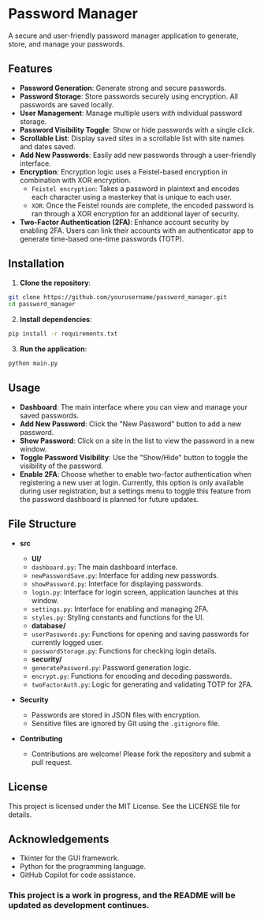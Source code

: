 # **Password Manager**

A secure and user-friendly password manager application to generate, store, and manage your passwords.

## Features

- **Password Generation**: Generate strong and secure passwords.
- **Password Storage**: Store passwords securely using encryption.
            All passwords are saved locally.
- **User Management**: Manage multiple users with individual password storage.
- **Password Visibility Toggle**: Show or hide passwords with a single click.
- **Scrollable List**: Display saved sites in a scrollable list with site names and 
             dates saved.
- **Add New Passwords**: Easily add new passwords through a user-friendly interface.
- **Encryption**: Encryption logic uses a Feistel-based encryption in combination with 
          XOR encryption.
  - `Feistel encryption`: Takes a password in plaintext and encodes each character using 
              a masterkey that is unique to each user.
  - `XOR`: Once the Feistel rounds are complete, the encoded password is ran through
       a XOR encryption for an additional layer of security.
- **Two-Factor Authentication (2FA)**: Enhance account security by enabling 2FA. Users can link their accounts with an authenticator app to generate time-based one-time passwords (TOTP).

## Installation

1. **Clone the repository**:
  ```sh
  git clone https://github.com/yourusername/password_manager.git
  cd password_manager
  ```
2. **Install dependencies**:
  ```sh
  pip install -r requirements.txt
  ```
3. **Run the application**:
  ```sh
  python main.py
  ```

## Usage

- **Dashboard**: The main interface where you can view and manage your saved passwords.
- **Add New Password**: Click the "New Password" button to add a new password.
- **Show Password**: Click on a site in the list to view the password in a new window.
- **Toggle Password Visibility**: Use the "Show/Hide" button to toggle the visibility of the password.
- **Enable 2FA**: Choose whether to enable two-factor authentication when registering a new user at login. Currently, this option is only available during user registration, but a settings menu to toggle this feature from the password dashboard is planned for future updates.

## File Structure

- **src**
  - **UI/**
   - `dashboard.py`: The main dashboard interface.
   - `newPasswordSave.py`: Interface for adding new passwords.
   - `showPassword.py`: Interface for displaying passwords.
   - `login.py`: Interface for login screen, application launches at this window.
   - `settings.py`: Interface for enabling and managing 2FA.
   - `styles.py`: Styling constants and functions for the UI.
  - **database/**
   - `userPasswords.py`: Functions for opening and saving passwords for currently logged user.
   - `passwordStorage.py`: Functions for checking login details.
  - **security/**
   - `generatePassword.py`: Password generation logic.
   - `encrypt.py`: Functions for encoding and decoding passwords.
   - `twoFactorAuth.py`: Logic for generating and validating TOTP for 2FA.

- **Security**
  - Passwords are stored in JSON files with encryption.
  - Sensitive files are ignored by Git using the `.gitignore` file.

- **Contributing**
  - Contributions are welcome! Please fork the repository and submit a pull request.

## License

This project is licensed under the MIT License. See the LICENSE file for details.

## Acknowledgements

- Tkinter for the GUI framework.
- Python for the programming language.
- GitHub Copilot for code assistance.

### This project is a work in progress, and the README will be updated as development continues.